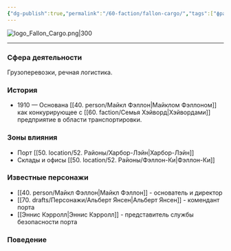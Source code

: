 ```yaml
---
{"dg-publish":true,"permalink":"/60-faction/fallon-cargo/","tags":["фракция/фирма"]}
---
```


![logo_Fallon_Cargo.png|300](/img/user/90.%20files/logo_Fallon_Cargo.png)

***
### Сфера деятельности
Грузоперевозки, речная логистика.
### История
- 1910 — Основана [[40. person/Майкл Фэллон\|Майклом Фэллоном]] как конкурирующее с [[60. faction/Семья Хэйворд\|Хэйвордами]] предприятие в области транспортировки. 
### Зоны влияния
- Порт [[50. location/52. Районы/Харбор-Лэйн\|Харбор-Лэйн]]
- Склады и офисы [[50. location/52. Районы/Фэллон-Ки\|Фэллон-Ки]]

### Известные персонажи
- [[40. person/Майкл Фэллон\|Майкл Фэллон]] - основатель и директор
- [[70. drafts/Персонажи/Альберт Янсен\|Альберт Янсен]] - комендант порта
- [[Эннис Кэрролл\|Эннис Кэрролл]] - представитель службы безопасности порта

### Поведение